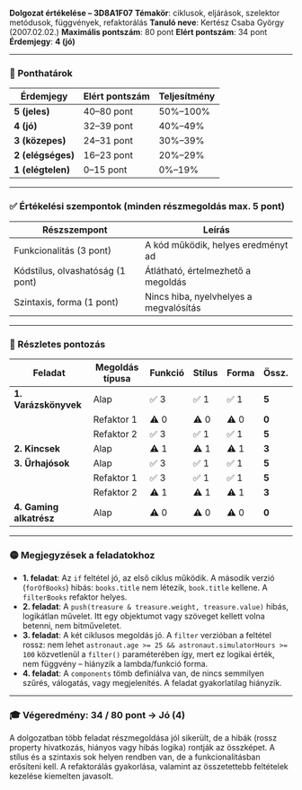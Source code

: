 **Dolgozat értékelése – 3D8A1F07**
**Témakör**: ciklusok, eljárások, szelektor metódusok, függvények, refaktorálás
**Tanuló neve**: Kertész Csaba György (2007.02.02.)
**Maximális pontszám**: 80 pont
**Elért pontszám**: 34 pont
**Érdemjegy**: **4 (jó)**

---

### 📌 Ponthatárok

| Érdemjegy         | Elért pontszám | Teljesítmény |
| ----------------- | -------------- | ------------ |
| **5 (jeles)**     | 40–80 pont     | 50%–100%     |
| **4 (jó)**        | 32–39 pont     | 40%–49%      |
| **3 (közepes)**   | 24–31 pont     | 30%–39%      |
| **2 (elégséges)** | 16–23 pont     | 20%–29%      |
| **1 (elégtelen)** | 0–15 pont      | 0%–19%       |

---

### ✅ Értékelési szempontok (minden részmegoldás max. 5 pont)

| Részszempont                     | Leírás                                 |
| -------------------------------- | -------------------------------------- |
| Funkcionalitás (3 pont)          | A kód működik, helyes eredményt ad     |
| Kódstílus, olvashatóság (1 pont) | Átlátható, értelmezhető a megoldás     |
| Szintaxis, forma (1 pont)        | Nincs hiba, nyelvhelyes a megvalósítás |

---

### 📄 Részletes pontozás

| Feladat                 | Megoldás típusa | Funkció | Stílus | Forma | Össz. |
| ----------------------- | --------------- | ------- | ------ | ----- | ----- |
| **1. Varázskönyvek**    | Alap            | ✅ 3     | ✅ 1    | ✅ 1   | **5** |
|                         | Refaktor 1      | ⚠️ 0    | ⚠️ 0   | ⚠️ 0  | **0** |
|                         | Refaktor 2      | ✅ 3     | ✅ 1    | ✅ 1   | **5** |
| **2. Kincsek**          | Alap            | ⚠️ 1    | ⚠️ 1   | ⚠️ 1  | **3** |
| **3. Űrhajósok**        | Alap            | ✅ 3     | ✅ 1    | ✅ 1   | **5** |
|                         | Refaktor 1      | ✅ 3     | ✅ 1    | ✅ 1   | **5** |
|                         | Refaktor 2      | ⚠️ 1    | ⚠️ 1   | ⚠️ 1  | **3** |
| **4. Gaming alkatrész** | Alap            | ⚠️ 0    | ⚠️ 0   | ⚠️ 0  | **0** |

---

### 🟡 Megjegyzések a feladatokhoz

* **1. feladat**: Az `if` feltétel jó, az első ciklus működik. A második verzió (`forOfBooks`) hibás: `books.title` nem létezik, `book.title` kellene. A `filterBooks` refaktor helyes.
* **2. feladat**: A `push(treasure & treasure.weight, treasure.value)` hibás, logikátlan művelet. Itt egy objektumot vagy szöveget kellett volna betenni, nem bitműveletet.
* **3. feladat**: A két ciklusos megoldás jó. A `filter` verzióban a feltétel rossz: nem lehet `astronaut.age >= 25 && astronaut.simulatorHours >= 100` közvetlenül a `filter()` paraméterében így, mert ez logikai érték, nem függvény – hiányzik a lambda/funkció forma.
* **4. feladat**: A `components` tömb definiálva van, de nincs semmilyen szűrés, válogatás, vagy megjelenítés. A feladat gyakorlatilag hiányzik.

---

### 🎓 **Végeredmény: 34 / 80 pont → Jó (4)**

A dolgozatban több feladat részmegoldása jól sikerült, de a hibák (rossz property hivatkozás, hiányos vagy hibás logika) rontják az összképet. A stílus és a szintaxis sok helyen rendben van, de a funkcionalitásban erősíteni kell. A refaktorálás gyakorlása, valamint az összetettebb feltételek kezelése kiemelten javasolt.
